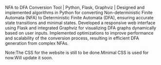 NFA to DFA Conversion Tool | Python, Flask, Graphviz |
Designed and implemented algorithms in Python for converting Non-deterministic Finite Automata (NFA) to Deterministic Finite Automata (DFA), ensuring accurate state transitions and minimal states.
Developed a responsive web interface using Flask and integrated Graphviz for visualizing DFA graphs dynamically based on user inputs.
Implemented optimizations to improve performance and scalability of the conversion process, resulting in efficient DFA generation from complex NFAs.

Note:The CSS for the website is still to be done.Minimal CSS is used for now.Will update it soon.
